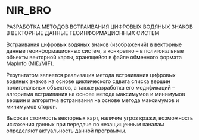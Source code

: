 # NIR_BRO
РАЗРАБОТКА МЕТОДОВ ВСТРАИВАНИЯ ЦИФРОВЫХ ВОДЯНЫХ ЗНАКОВ В ВЕКТОРНЫЕ ДАННЫЕ ГЕОИНФОРМАЦИОННЫХ СИСТЕМ

Встраивания цифровых водяных знаков (изображений) в векторные данные геоинформационных систем, 
а конкретно – в полигональные объекты векторной карты, хранящейся в файле обменного формата MapInfo (MID/MIF).

Результатом является реализация метода встраивания цифровых водяных знаков на основе циклического сдвига списка
вершин полигональных объектов, а также разработка его модификаций – алгоритма встраивания на основе метода максимумов
и минимумов вершин и алгоритма встраивания на основе метода максимумов и минимумов сторон.

Высокая стоимость векторных карт, наличие угроз кражи, возможность искажения данных при передаче по незащищенным каналам 
определяют актуальность данной программы.
